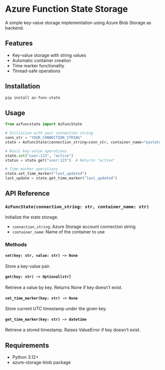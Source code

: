 # Azure Function State Storage

A simple key-value storage implementation using Azure Blob Storage as backend.

## Features

- Key-value storage with string values
- Automatic container creation
- Time marker functionality
- Thread-safe operations

## Installation

```bash
pip install az-func-state
```

## Usage

```python
from azfuncstate import AzFuncState

# Initialize with your connection string
conn_str = "YOUR_CONNECTION_STRING"
state = AzFuncState(connection_string=conn_str, container_name="mystate")

# Basic key-value operations
state.set("user:123", "active")
status = state.get("user:123")  # Returns "active"

# Time marker operations
state.set_time_marker("last_updated")
last_update = state.get_time_marker("last_updated")
```

## API Reference

### `AzFuncState(connection_string: str, container_name: str)`
Initialize the state storage.

- `connection_string`: Azure Storage account connection string
- `container_name`: Name of the container to use

### Methods

#### `set(key: str, value: str) -> None`
Store a key-value pair.

#### `get(key: str) -> Optional[str]`
Retrieve a value by key. Returns None if key doesn't exist.

#### `set_time_marker(key: str) -> None`
Store current UTC timestamp under the given key.

#### `get_time_marker(key: str) -> datetime`
Retrieve a stored timestamp. Raises ValueError if key doesn't exist.

## Requirements

- Python 3.12+
- azure-storage-blob package
